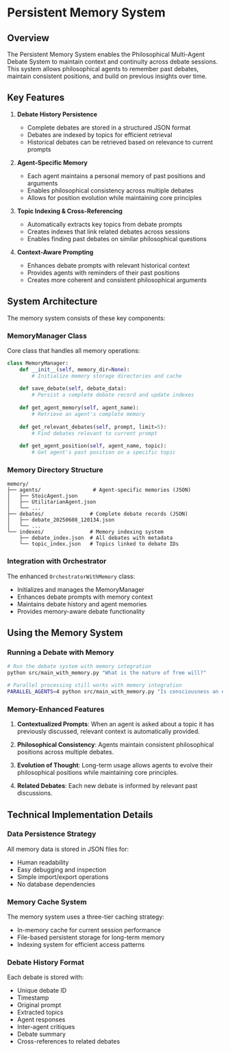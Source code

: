 # Persistent Memory System

## Overview

The Persistent Memory System enables the Philosophical Multi-Agent Debate System to maintain context and continuity across debate sessions. This system allows philosophical agents to remember past debates, maintain consistent positions, and build on previous insights over time.

## Key Features

1. **Debate History Persistence**
   - Complete debates are stored in a structured JSON format
   - Debates are indexed by topics for efficient retrieval
   - Historical debates can be retrieved based on relevance to current prompts

2. **Agent-Specific Memory**
   - Each agent maintains a personal memory of past positions and arguments
   - Enables philosophical consistency across multiple debates
   - Allows for position evolution while maintaining core principles

3. **Topic Indexing & Cross-Referencing**
   - Automatically extracts key topics from debate prompts
   - Creates indexes that link related debates across sessions
   - Enables finding past debates on similar philosophical questions

4. **Context-Aware Prompting**
   - Enhances debate prompts with relevant historical context
   - Provides agents with reminders of their past positions
   - Creates more coherent and consistent philosophical arguments

## System Architecture

The memory system consists of these key components:

### MemoryManager Class

Core class that handles all memory operations:

```python
class MemoryManager:
    def __init__(self, memory_dir=None):
        # Initialize memory storage directories and cache
        
    def save_debate(self, debate_data):
        # Persist a complete debate record and update indexes
        
    def get_agent_memory(self, agent_name):
        # Retrieve an agent's complete memory
        
    def get_relevant_debates(self, prompt, limit=5):
        # Find debates relevant to current prompt
        
    def get_agent_position(self, agent_name, topic):
        # Get agent's past position on a specific topic
```

### Memory Directory Structure

```
memory/
├── agents/                 # Agent-specific memories (JSON)
│   ├── StoicAgent.json
│   ├── UtilitarianAgent.json
│   └── ...
├── debates/               # Complete debate records (JSON)
│   ├── debate_20250608_120134.json
│   └── ...
└── indexes/               # Memory indexing system
    ├── debate_index.json  # All debates with metadata
    └── topic_index.json   # Topics linked to debate IDs
```

### Integration with Orchestrator

The enhanced `OrchestratorWithMemory` class:
- Initializes and manages the MemoryManager
- Enhances debate prompts with memory context
- Maintains debate history and agent memories
- Provides memory-aware debate functionality

## Using the Memory System

### Running a Debate with Memory

```bash
# Run the debate system with memory integration
python src/main_with_memory.py "What is the nature of free will?"

# Parallel processing still works with memory integration
PARALLEL_AGENTS=4 python src/main_with_memory.py "Is consciousness an emergent property?"
```

### Memory-Enhanced Features

1. **Contextualized Prompts**: When an agent is asked about a topic it has previously discussed, relevant context is automatically provided.

2. **Philosophical Consistency**: Agents maintain consistent philosophical positions across multiple debates.

3. **Evolution of Thought**: Long-term usage allows agents to evolve their philosophical positions while maintaining core principles.

4. **Related Debates**: Each new debate is informed by relevant past discussions.

## Technical Implementation Details

### Data Persistence Strategy

All memory data is stored in JSON files for:
- Human readability
- Easy debugging and inspection
- Simple import/export operations
- No database dependencies

### Memory Cache System

The memory system uses a three-tier caching strategy:
- In-memory cache for current session performance
- File-based persistent storage for long-term memory
- Indexing system for efficient access patterns

### Debate History Format

Each debate is stored with:
- Unique debate ID
- Timestamp
- Original prompt
- Extracted topics
- Agent responses
- Inter-agent critiques
- Debate summary
- Cross-references to related debates
